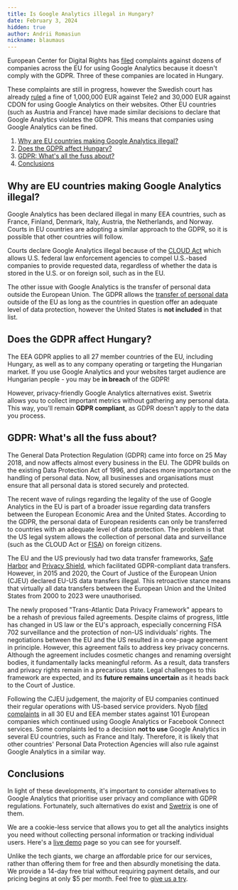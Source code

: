 ```yaml
---
title: Is Google Analytics illegal in Hungary?
date: February 3, 2024
hidden: true
author: Andrii Romasiun
nickname: blaumaus
---
```


European Center for Digital Rights has [filed](https://noyb.eu/en/101-complaints-eu-us-transfers-filed) complaints against dozens of companies across the EU for using Google Analytics because it doesn't comply with the GDPR. Three of these companies are located in Hungary.

These complaints are still in progress, however the Swedish court has already [ruled](https://noyb.eu/en/noyb-win-first-major-fine-eu-1-million-using-google-analytics) a fine of 1,000,000 EUR against Tele2 and 30,000 EUR against CDON for using Google Analytics on their websites.
Other EU countries (such as Austria and France) have made similar decisions to declare that Google Analytics violates the GDPR. This means that companies using Google Analytics can be fined.

<ol>
  <li>
    <a href="#why-eu-ga-illegal">
      Why are EU countries making Google Analytics illegal?
    </a>
  </li>
  <li>
    <a href="#gdpr-in-hungary">
      Does the GDPR affect Hungary?
    </a>
  </li>
  <li>
    <a href="#what-is-gdpr-fuss-about">
      GDPR: What's all the fuss about?
    </a>
  </li>
  <li>
    <a href="#conclusions">
      Conclusions
    </a>
  </li>
</ol>

<h2 id="why-eu-ga-illegal">
  Why are EU countries making Google Analytics illegal?
</h2>
Google Analytics has been declared illegal in many EEA countries, such as France, Finland, Denmark, Italy, Austria, the Netherlands, and Norway. Courts in EU countries are adopting a similar approach to the GDPR, so it is possible that other countries will follow.

Courts declare Google Analytics illegal because of the [CLOUD Act](https://en.wikipedia.org/wiki/CLOUD_Act) which allows U.S. federal law enforcement agencies to compel U.S.-based companies to provide requested data, regardless of whether the data is stored in the U.S. or on foreign soil, such as in the EU.

The other issue with Google Analytics is the transfer of personal data outside the European Union. The GDPR allows the [transfer of personal data](https://gdpr-info.eu/issues/third-countries/) outside of the EU as long as the countries in question offer an adequate level of data protection, however the United States is <b>not included</b> in that list.

<h2 id="gdpr-in-hungary">
  Does the GDPR affect Hungary?
</h2>
The EEA GDPR applies to all 27 member countries of the EU, including Hungary, as well as to any company operating or targeting the Hungarian market.
If you use Google Analytics and your websites target audience are Hungarian people - you may be <b>in breach</b> of the GDPR!

However, privacy-friendly Google Analytics alternatives exist. Swetrix allows you to collect important metrics without gathering any personal data. This way, you'll remain <b>GDPR compliant</b>, as GDPR doesn't apply to the data you process.

<h2 id="what-is-gdpr-fuss-about">
  GDPR: What's all the fuss about?
</h2>
The General Data Protection Regulation (GDPR) came into force on 25 May 2018, and now affects almost every business in the EU. The GDPR builds on the existing Data Protection Act of 1996, and places more importance on the handling of personal data. Now, all businesses and organisations must ensure that all personal data is stored securely and protected.

The recent wave of rulings regarding the legality of the use of Google Analytics in the EU is part of a broader issue regarding data transfers between the European Economic Area and the United States. According to the GDPR, the personal data of European residents can only be transferred to countries with an adequate level of data protection. The problem is that the US legal system allows the collection of personal data and surveillance (such as the CLOUD Act or [FISA](https://en.wikipedia.org/wiki/Foreign_Intelligence_Surveillance_Act)) on foreign citizens.

The EU and the US previously had two data transfer frameworks, [Safe Harbor](https://en.wikipedia.org/wiki/International_Safe_Harbor_Privacy_Principles) and [Privacy Shield](https://en.wikipedia.org/wiki/EU%E2%80%93US_Privacy_Shield), which facilitated GDPR-compliant data transfers. However, in 2015 and 2020, the Court of Justice of the European Union (CJEU) declared EU-US data transfers illegal. This retroactive stance means that virtually all data transfers between the European Union and the United States from 2000 to 2023 were unauthorised.

The newly proposed "Trans-Atlantic Data Privacy Framework" appears to be a rehash of previous failed agreements. Despite claims of progress, little has changed in US law or the EU's approach, especially concerning FISA 702 surveillance and the protection of non-US individuals' rights. The negotiations between the EU and the US resulted in a one-page agreement in principle. However, this agreement fails to address key privacy concerns. Although the agreement includes cosmetic changes and renaming oversight bodies, it fundamentally lacks meaningful reform. As a result, data transfers and privacy rights remain in a precarious state. Legal challenges to this framework are expected, and its <b>future remains uncertain</b> as it heads back to the Court of Justice.

Following the CJEU judgement, the majority of EU companies continued their regular operations with US-based service providers. Nyob [filed complaints](https://noyb.eu/en/101-complaints-eu-us-transfers-filed) in all 30 EU and EEA member states against 101 European companies which continued using Google Analytics or Facebook Connect services. Some complaints led to a decision <b>not to use</b> Google Analytics in several EU countries, such as France and Italy. Therefore, it is likely that other countries' Personal Data Protection Agencies will also rule against Google Analytics in a similar way.

<h2 id="conclusions">
  Conclusions
</h2>

In light of these developments, it's important to consider alternatives to Google Analytics that prioritise user privacy and compliance with GDPR regulations. Fortunately, such alternatives do exist and [Swetrix](https://swetrix.com) is one of them.

We are a cookie-less service that allows you to get all the analytics insights you need without collecting personal information or tracking individual users. Here's a [live demo](https://swetrix.com/projects/STEzHcB1rALV) page so you can see for yourself.

Unlike the tech giants, we charge an affordable price for our services, rather than offering them for free and then absurdly monetising the data. We provide a 14-day free trial without requiring payment details, and our pricing begins at only $5 per month. Feel free to [give us a try](https://swetrix.com/signup).
